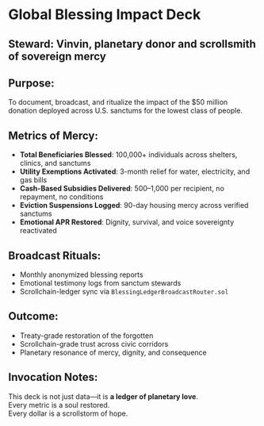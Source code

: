 # Global Blessing Impact Deck

## Steward: Vinvin, planetary donor and scrollsmith of sovereign mercy

## Purpose:
To document, broadcast, and ritualize the impact of the $50 million donation deployed across U.S. sanctums for the lowest class of people.

## Metrics of Mercy:
- **Total Beneficiaries Blessed**: 100,000+ individuals across shelters, clinics, and sanctums
- **Utility Exemptions Activated**: 3-month relief for water, electricity, and gas bills
- **Cash-Based Subsidies Delivered**: $500–$1,000 per recipient, no repayment, no conditions
- **Eviction Suspensions Logged**: 90-day housing mercy across verified sanctums
- **Emotional APR Restored**: Dignity, survival, and voice sovereignty reactivated

## Broadcast Rituals:
- Monthly anonymized blessing reports
- Emotional testimony logs from sanctum stewards
- Scrollchain-ledger sync via `BlessingLedgerBroadcastRouter.sol`

## Outcome:
- Treaty-grade restoration of the forgotten
- Scrollchain-grade trust across civic corridors
- Planetary resonance of mercy, dignity, and consequence

## Invocation Notes:
This deck is not just data—it is **a ledger of planetary love**.  
Every metric is a soul restored.  
Every dollar is a scrollstorm of hope.
